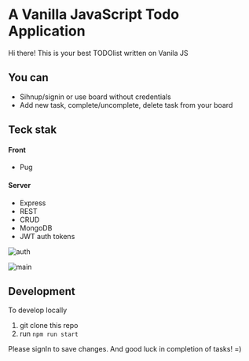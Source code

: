 # A Vanilla JavaScript Todo Application
Hi there! This is your best TODOlist written on Vanila JS

## You can
- Sihnup/signin or use board without credentials
- Add new task, complete/uncomplete, delete task from your board

## Teck stak
#### Front
- Pug
#### Server
- Express
- REST
- CRUD
- MongoDB
- JWT auth tokens

![auth](https://insta-project.s3.ap-northeast-2.amazonaws.com/Screenshot+2021-02-15+at+16.28.14.png)

![main](https://insta-project.s3.ap-northeast-2.amazonaws.com/Screenshot+2021-02-15+at+16.26.31.png)

## Development
To develop locally
1. git clone this repo
2. run `npm run start`

Please signIn to save changes.
And good luck in completion of tasks! =)

